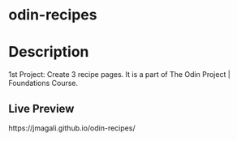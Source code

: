 # odin-recipes
<h1>Description</h1>
1st Project: Create 3 recipe pages. It is a part of The Odin Project | Foundations Course.

<h2>Live Preview</h2>
https://jmagali.github.io/odin-recipes/ 
